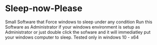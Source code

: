 # Sleep-now-Please
Small Software that Force windows to sleep under any condition
Run this Software as Administrator if your windows environment is setup as Administrator or just double click the sofware and it will immediatley put your windows computer to sleep.
Tested only in windows 10 - x64
